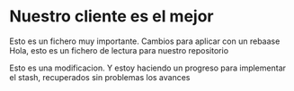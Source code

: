 # Nuestro cliente es el mejor

Esto es un fichero muy importante.
Cambios para aplicar con un rebaase
Hola, esto es un fichero de lectura para nuestro repositorio

Esto es una modificacion. Y estoy haciendo un progreso para implementar el stash, recuperados sin problemas los avances

